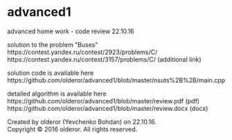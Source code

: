 # advanced1
advanced home work - code review 22.10.16
<p>
solution to the problem "Buses"<br />
https://contest.yandex.ru/contest/2923/problems/C/<br />
https://contest.yandex.ru/contest/3157/problems/C/ (additional link)<br />
</p>
<p>
solution code is available here<br />
https://github.com/olderor/advanced1/blob/master/nsuts%2B%2B/main.cpp<br />
</p>
<p>
detailed algorithm is available here<br />
https://github.com/olderor/advanced1/blob/master/review.pdf (pdf)<br />
https://github.com/olderor/advanced1/blob/master/review.docx (docx)<br />
</p>
Created by olderor (Yevchenko Bohdan) on 22.10.16.<br />
Copyright © 2016 olderor. All rights reserved.
